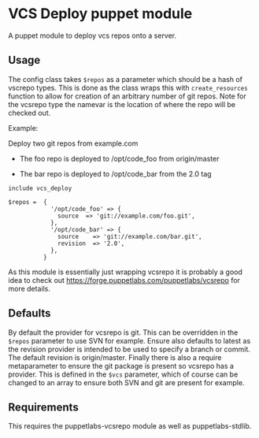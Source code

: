 VCS Deploy puppet module
========================

A puppet module to deploy vcs repos onto a server.

Usage
-----

The config class takes `$repos` as a parameter which should be
a hash of vscrepo types. This is done as the class wraps this
with `create_resources` function to allow for creation of an
arbitrary number of git repos.
Note for the vcsrepo type the namevar is the location of where
the repo will be checked out.

Example:

Deploy two git repos from example.com

* The foo repo is deployed to /opt/code_foo from origin/master

* The bar repo is deployed to /opt/code_bar from the 2.0 tag

```puppet
include vcs_deploy

$repos =  {
            '/opt/code_foo' => {
              source  => 'git://example.com/foo.git',
            },
            '/opt/code_bar' => {
              source    => 'git://example.com/bar.git',
              revision  => '2.0',
            },
          }
```

As this module is essentially just wrapping vcsrepo it is probably
a good idea to check out https://forge.puppetlabs.com/puppetlabs/vcsrepo
for more details.

Defaults
--------

By default the provider for vcsrepo is git. This can be overridden in
the `$repos` parameter to use SVN for example. Ensure also defaults
to latest as the revision provider is intended to be used to specify
a branch or commit. The default revision is origin/master.
Finally there is also a require metaparameter to ensure the git package
is present so vcsrepo has a provider. This is defined in the `$vcs`
parameter, which of course can be changed to an array to ensure both
SVN and git are present for example.

Requirements
------------

This requires the puppetlabs-vcsrepo module as well as puppetlabs-stdlib.
